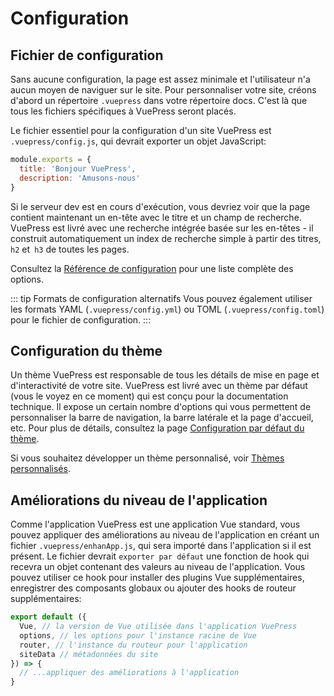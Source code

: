 # Configuration

## Fichier de configuration

Sans aucune configuration, la page est assez minimale et l'utilisateur n'a aucun moyen de naviguer sur le site. Pour personnaliser votre site, créons d'abord un répertoire `.vuepress` dans votre répertoire docs. C'est là que tous les fichiers spécifiques à VuePress seront placés.

Le fichier essentiel pour la configuration d'un site VuePress est `.vuepress/config.js`, qui devrait exporter un objet JavaScript:

``` js
module.exports = {
  title: 'Bonjour VuePress',
  description: 'Amusons-nous'
}
```

Si le serveur dev est en cours d'exécution, vous devriez voir que la page contient maintenant un en-tête avec le titre et un champ de recherche. VuePress est livré avec une recherche intégrée basée sur les en-têtes - il construit automatiquement un index de recherche simple à partir des titres, `h2` et` h3` de toutes les pages.

Consultez la [Référence de configuration](../config/) pour une liste complète des options.

::: tip Formats de configuration alternatifs
Vous pouvez également utiliser les formats YAML (`.vuepress/config.yml`) ou TOML (`.vuepress/config.toml`) pour le fichier de configuration.
:::

## Configuration du thème

Un thème VuePress est responsable de tous les détails de mise en page et d'interactivité de votre site. VuePress est livré avec un thème par défaut (vous le voyez en ce moment) qui est conçu pour la documentation technique. Il expose un certain nombre d'options qui vous permettent de personnaliser la barre de navigation, la barre latérale et la page d'accueil, etc. Pour plus de détails, consultez la page [Configuration par défaut du thème](../default-theme-config/).

Si vous souhaitez développer un thème personnalisé, voir [Thèmes personnalisés](./custom-themes.md).

## Améliorations du niveau de l'application

Comme l'application VuePress est une application Vue standard, vous pouvez appliquer des améliorations au niveau de l'application en créant un fichier `.vuepress/enhanApp.js`, qui sera importé dans l'application si il est présent. Le fichier devrait `exporter par défaut` une fonction de hook qui recevra un objet contenant des valeurs au niveau de l'application. Vous pouvez utiliser ce hook pour installer des plugins Vue supplémentaires, enregistrer des composants globaux ou ajouter des hooks de routeur supplémentaires:

``` js
export default ({
  Vue, // la version de Vue utilisée dans l'application VuePress
  options, // les options pour l'instance racine de Vue
  router, // l'instance du routeur pour l'application
  siteData // métadonnées du site
}) => {
  // ...appliquer des améliorations à l'application
}
```
